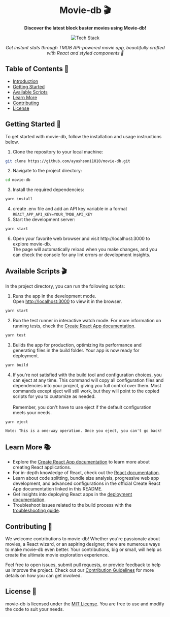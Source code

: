 <h1 align="center">Movie-db 🎬</h1>
<p align="center">
  <b>Discover the latest block buster movies using Movie-db!</b>
</p>
<p align="center">
  <img src="https://img.shields.io/badge/Tech%20Stack-React%20%7C%20Styled_Components%20%7C%20TMDB_API%20%7C%20TypeScript%20%7C%20JavaScript-0288d1.svg" alt="Tech Stack" />
</p>
<p align="center">
  <i>Get instant stats through TMDB API-powered movie app, beautifully crafted with React and styled components 💅</i>
</p>

## Table of Contents 📄

- [Introduction](#introduction-)
- [Getting Started](#getting-started-)
- [Available Scripts](#available-scripts-)
- [Learn More](#learn-more-)
- [Contributing](#contributing-)
- [License](#license-)

## Getting Started 🚀

To get started with movie-db, follow the installation and usage instructions below.

1. Clone the repository to your local machine:

```bash
git clone https://github.com/ayushsoni1010/movie-db.git
```

2. Navigate to the project directory:

```bash
cd movie-db
```

3. Install the required dependencies:

```bash
yarn install
```

4. create .env file and add an API key variable in a format `REACT_APP_API_KEY=YOUR_TMDB_API_KEY`
5. Start the development server:

```bash
yarn start
```

6. Open your favorite web browser and visit http://localhost:3000 to explore movie-db.\
   The page will automatically reload when you make changes, and you can check the console for any lint errors or development insights.

## Available Scripts 🎬

In the project directory, you can run the following scripts:

1. Runs the app in the development mode.\
   Open [http://localhost:3000](http://localhost:3000) to view it in the browser.

```bash
yarn start
```

2. Run the test runner in interactive watch mode. For more information on running tests, check the [Create React App documentation](https://create-react-app.dev/docs/running-tests/).

```bash
yarn test
```

3. Builds the app for production, optimizing its performance and generating files in the build folder. Your app is now ready for deployment.

```bash
yarn build
```

4. If you're not satisfied with the build tool and configuration choices, you can eject at any time. This command will copy all configuration files and dependencies into your project, giving you full control over them. Most commands except eject will still work, but they will point to the copied scripts for you to customize as needed.\
   \
   Remember, you don't have to use eject if the default configuration meets your needs.

```bash
yarn eject
```

`Note: This is a one-way operation. Once you eject, you can't go back!`

## Learn More 📚

- Explore the [Create React App documentation](https://create-react-app.dev/docs/getting-started/) to learn more about creating React applications.
- For in-depth knowledge of React, check out the [React documentation](https://react.dev/).
- Learn about code splitting, bundle size analysis, progressive web app development, and advanced configurations in the official Create React App documentation linked in this README.
- Get insights into deploying React apps in the [deployment documentation](https://create-react-app.dev/docs/deployment/).
- Troubleshoot issues related to the build process with the [troubleshooting guide](https://create-react-app.dev/docs/troubleshooting/#npm-run-build-fails-to-minify).

## Contributing 🤝

We welcome contributions to movie-db! Whether you're passionate about movies, a React wizard, or an aspiring designer, there are numerous ways to make movie-db even better. Your contributions, big or small, will help us create the ultimate movie exploration experience.

Feel free to open issues, submit pull requests, or provide feedback to help us improve the project. Check out our [Contribution Guidelines](CONTRIBUTING.md) for more details on how you can get involved.

## License 🎥

movie-db is licensed under the [MIT License](LICENSE). You are free to use and modify the code to suit your needs.
